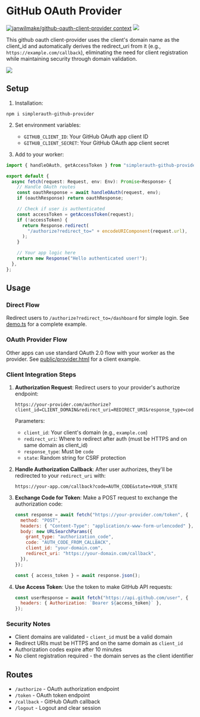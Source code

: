 # GitHub OAuth Provider

[![janwilmake/github-oauth-client-provider context](https://badge.forgithub.com/janwilmake/github-oauth-client-provider)](https://uithub.com/janwilmake/github-oauth-client-provider) [![](https://b.lmpify.com)](https://lmpify.com?q=https://uithub.com/janwilmake/github-oauth-client-provider/tree/main/README.md)

This github oauth client-provider uses the client's domain name as the client_id and automatically derives the redirect_uri from it (e.g., `https://example.com/callback`), eliminating the need for client registration while maintaining security through domain validation.

[![](https://b.lmpify.com/Initial_prompt)](https://lmpify.com/httpsuithubcomj-uiq7t40)

## Setup

1. Installation:

```
npm i simplerauth-github-provider
```

2. Set environment variables:

   - `GITHUB_CLIENT_ID`: Your GitHub OAuth app client ID
   - `GITHUB_CLIENT_SECRET`: Your GitHub OAuth app client secret

3. Add to your worker:

```typescript
import { handleOAuth, getAccessToken } from "simplerauth-github-provider";

export default {
  async fetch(request: Request, env: Env): Promise<Response> {
    // Handle OAuth routes
    const oauthResponse = await handleOAuth(request, env);
    if (oauthResponse) return oauthResponse;

    // Check if user is authenticated
    const accessToken = getAccessToken(request);
    if (!accessToken) {
      return Response.redirect(
        "/authorize?redirect_to=" + encodeURIComponent(request.url),
      );
    }

    // Your app logic here
    return new Response("Hello authenticated user!");
  },
};
```

## Usage

### Direct Flow

Redirect users to `/authorize?redirect_to=/dashboard` for simple login. See [demo.ts](demo.ts) for a complete example.

### OAuth Provider Flow

Other apps can use standard OAuth 2.0 flow with your worker as the provider. See [public/provider.html](public/provider.html) for a client example.

### Client Integration Steps

1. **Authorization Request**: Redirect users to your provider's authorize endpoint:

   ```
   https://your-provider.com/authorize?client_id=CLIENT_DOMAIN&redirect_uri=REDIRECT_URI&response_type=code&state=RANDOM_STATE
   ```

   Parameters:

   - `client_id`: Your client's domain (e.g., `example.com`)
   - `redirect_uri`: Where to redirect after auth (must be HTTPS and on same domain as client_id)
   - `response_type`: Must be `code`
   - `state`: Random string for CSRF protection

2. **Handle Authorization Callback**: After user authorizes, they'll be redirected to your `redirect_uri` with:

   ```
   https://your-app.com/callback?code=AUTH_CODE&state=YOUR_STATE
   ```

3. **Exchange Code for Token**: Make a POST request to exchange the authorization code:

   ```javascript
   const response = await fetch("https://your-provider.com/token", {
     method: "POST",
     headers: { "Content-Type": "application/x-www-form-urlencoded" },
     body: new URLSearchParams({
       grant_type: "authorization_code",
       code: "AUTH_CODE_FROM_CALLBACK",
       client_id: "your-domain.com",
       redirect_uri: "https://your-domain.com/callback",
     }),
   });

   const { access_token } = await response.json();
   ```

4. **Use Access Token**: Use the token to make GitHub API requests:
   ```javascript
   const userResponse = await fetch("https://api.github.com/user", {
     headers: { Authorization: `Bearer ${access_token}` },
   });
   ```

### Security Notes

- Client domains are validated - `client_id` must be a valid domain
- Redirect URIs must be HTTPS and on the same domain as `client_id`
- Authorization codes expire after 10 minutes
- No client registration required - the domain serves as the client identifier

## Routes

- `/authorize` - OAuth authorization endpoint
- `/token` - OAuth token endpoint
- `/callback` - GitHub OAuth callback
- `/logout` - Logout and clear session
